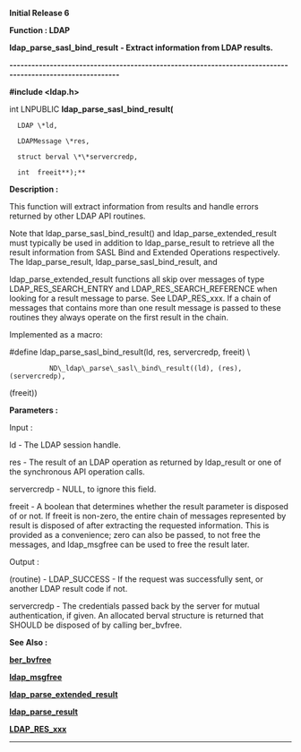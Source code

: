




<!--
 /\* Font Definitions \*/
 @font-face
 {font-family:Helv;
 panose-1:2 11 6 4 2 2 2 3 2 4;}
@font-face
 {font-family:"Cambria Math";
 panose-1:2 4 5 3 5 4 6 3 2 4;}
 /\* Style Definitions \*/
 p.MsoNormal, li.MsoNormal, div.MsoNormal
 {margin-top:0cm;
 margin-right:0cm;
 margin-bottom:8.0pt;
 margin-left:0cm;
 line-height:107%;
 font-size:11.0pt;
 font-family:"Calibri",sans-serif;}
.MsoChpDefault
 {font-size:11.0pt;}
.MsoPapDefault
 {margin-bottom:8.0pt;
 line-height:107%;}
 /\* Page Definitions \*/
 @page WordSection1
 {size:612.0pt 792.0pt;
 margin:72.0pt 72.0pt 72.0pt 72.0pt;}
div.WordSection1
 {page:WordSection1;}
-->




**Initial Release 6**



**Function : LDAP**



**ldap\_parse\_sasl\_bind\_result** **- Extract
information from LDAP results.**


**----------------------------------------------------------------------------------------------------------**



**#include <ldap.h>**



int
LNPUBLIC **ldap\_parse\_sasl\_bind\_result(**  

      LDAP \*ld,  

      LDAPMessage \*res,  

      struct berval \*\*servercredp,  

      int  freeit**);**



**Description :**



This
function will extract information from results and handle errors returned by
other LDAP API routines.  


 


Note that
ldap\_parse\_sasl\_bind\_result() and ldap\_parse\_extended\_result must typically be
used in addition to ldap\_parse\_result to retrieve all the result information
from SASL Bind and Extended Operations respectively.  The ldap\_parse\_result,
ldap\_parse\_sasl\_bind\_result, and  

ldap\_parse\_extended\_result functions all skip over messages of type
LDAP\_RES\_SEARCH\_ENTRY and LDAP\_RES\_SEARCH\_REFERENCE when looking for a result
message to parse.  See LDAP\_RES\_xxx.  If a chain of messages that contains more
than one result message is passed to these routines they always operate on the
first result in the chain.


 


Implemented
as a macro:


 


#define
ldap\_parse\_sasl\_bind\_result(ld, res, servercredp, freeit) \  

              ND\_ldap\_parse\_sasl\_bind\_result((ld), (res), (servercredp),
(freeit))


 


**Parameters :**



Input :  

ld  -  The LDAP session handle.  

  

res  -  The result of an LDAP operation as returned by ldap\_result or one of
the synchronous API operation calls.  

  

servercredp  -   NULL, to ignore this field.  

  

freeit  -  A boolean that determines whether the result parameter is  disposed
of or not.  If freeit is non-zero, the entire chain of messages represented by
result is disposed of after extracting the requested information. This is
provided as a convenience; zero can also be passed, to not free the messages,
and ldap\_msgfree can be used to free the result later.  

  




Output :  

(routine)  -  LDAP\_SUCCESS  - If the request was successfully sent, or another
LDAP result code if not.  

  

  

servercredp  -  The credentials passed back by the server for mutual
authentication, if given. An allocated berval structure is returned that SHOULD
be disposed of by calling ber\_bvfree.  

  




 **See Also :**


**[ber\_bvfree](notes:///8525872100478C66/61FD4E9848264AD28525620B006BA8BD/6E60A0A308298A3985256F5C00486F08)**


**[ldap\_msgfree](notes:///8525872100478C66/61FD4E9848264AD28525620B006BA8BD/ACE588BDB8F4BD8C85256F5C00488A70)**


**[ldap\_parse\_extended\_result](notes:///8525872100478C66/61FD4E9848264AD28525620B006BA8BD/3EE87DFBDD63B44A85256F5C00488A73)**


**[ldap\_parse\_result](notes:///8525872100478C66/61FD4E9848264AD28525620B006BA8BD/E8CA6F020C2423F385256F5C00488A71)**


**[LDAP\_RES\_xxx](LDAP_RES_xxx.md)**



----------------------------------------------------------------------------------------------------------


 





